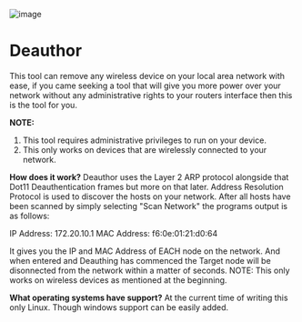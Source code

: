 ![image](https://github.com/coolpancakes/Deauthor/assets/73265375/a44e5f6b-ce99-4995-9ffb-a958fa80e53f)







# Deauthor
This tool can remove any wireless device on your local area network with ease, if you came seeking a tool that will give you more power over your network without any administrative rights to your routers interface then this is the tool for you. 


**NOTE:**
1. This tool requires administrative privileges to run on your device.
2. This only works on devices that are wirelessly connected to your network. 


**How does it work?**
Deauthor uses the Layer 2 ARP protocol alongside that Dot11 Deauthentication frames but more on that later. Address Resolution Protocol is used to discover the hosts on your network. After all hosts have been scanned by simply selecting "Scan Network" the programs output is as follows: 

IP Address: 172.20.10.1 MAC Address: f6:0e:01:21:d0:64

It gives you the IP and MAC Address of EACH node on the network. And when entered and Deauthing has commenced the Target node will be disonnected from the network within a matter of seconds. NOTE: This only works on wireless devices as mentioned at the beginning. 
 

**What operating systems have support?**
At the current time of writing this only Linux. Though windows support can be easily added.  


